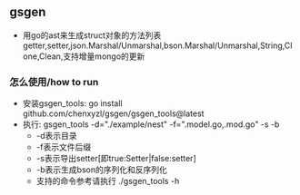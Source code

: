 ## gsgen
- 用go的ast来生成struct对象的方法列表getter,setter,json.Marshal/Unmarshal,bson.Marshal/Unmarshal,String,Clone,Clean,支持增量mongo的更新

### 怎么使用/how to run
- 安装gsgen_tools: go install github.com/chenxyzl/gsgen/gsgen_tools@latest
- 执行: gsgen_tools -d="./example/nest" -f=".model.go,.mod.go" -s -b
    - -d表示目录
    - -f表示文件后缀
    - -s表示导出setter[即true:Setter|false:setter]
    - -b表示生成bson的序列化和反序列化
    - 支持的命令参考请执行 ./gsgen_tools -h